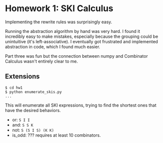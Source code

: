 # Homework 1: SKI Calculus

Implementing the rewrite rules was surprisingly easy.

Running the abstraction algorithm by hand was very hard. I found it incredibly easy to make mistakes, especially because the grouping could be unintuitive (it's left-associative). I eventually got frustrated and implemented abstraction in code, which I found much easier.

Part three was fun but the connection between numpy and Combinator Calculus wasn't entirely clear to me.

## Extensions

```
$ cd hw1
$ python enumerate_skis.py
...
```

This will enumerate all SKI expressions, trying to find the shortest ones that have the desired behaviors.

- or: `S I I`
- and: `S S K`
- not: `S (S I S) (K K)`
- is_odd: ??? requires at least 10 combinators.
